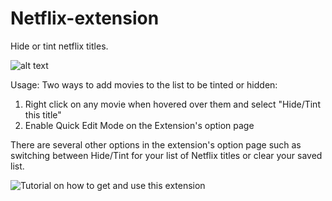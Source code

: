 # Netflix-extension
Hide or tint netflix titles.


![alt text](https://github.com/junhe833/Netflix-extension/blob/master/NetflixHide/images/unnamed.jpg)


Usage:
Two ways to add movies to the list to be tinted or hidden:
1) Right click on any movie when hovered over them and select "Hide/Tint this title"
2) Enable Quick Edit Mode on the Extension's option page

There are several other options in the extension's option page such as switching between Hide/Tint for your list of Netflix titles or clear your saved list.



![Tutorial on how to get and use this extension](https://www.youtube.com/watch?v=Veid1Olkuws&feature=youtu.be)
